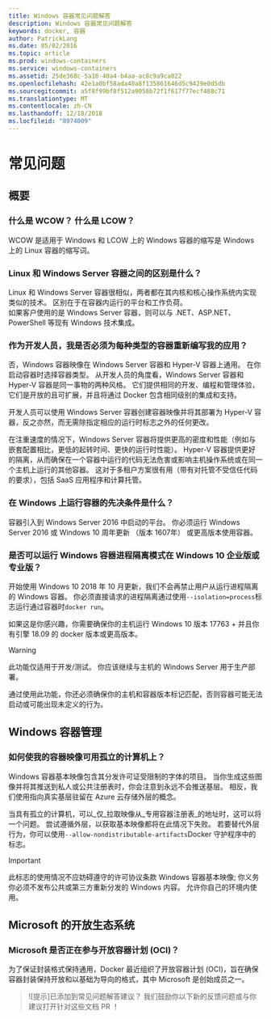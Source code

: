 ```yaml
---
title: Windows 容器常见问题解答
description: Windows 容器常见问题解答
keywords: docker, 容器
author: PatrickLang
ms.date: 05/02/2016
ms.topic: article
ms.prod: windows-containers
ms.service: windows-containers
ms.assetid: 25de368c-5a10-40a4-b4aa-ac8c9a9ca022
ms.openlocfilehash: 42e1a0bf58ada40a8f135861646d5c9429e0d5db
ms.sourcegitcommit: a5f8f99bf8f512a9058b72f1f617f77ecf488c71
ms.translationtype: MT
ms.contentlocale: zh-CN
ms.lasthandoff: 12/18/2018
ms.locfileid: "8974009"
---
```

# <a name="frequently-asked-questions"></a>常见问题

## <a name="general"></a>概要

### <a name="what-is-wcow-what-is-lcow"></a>什么是 WCOW？ 什么是 LCOW？

WCOW 是适用于 Windows 和 LCOW 上的 Windows 容器的缩写是 Windows 上的 Linux 容器的缩写词。

### <a name="what-is-the-difference-between-linux-and-windows-server-containers"></a>Linux 和 Windows Server 容器之间的区别是什么？

Linux 和 Windows Server 容器很相似，两者都在其内核和核心操作系统内实现类似的技术。 区别在于在容器内运行的平台和工作负荷。  
如果客户使用的是 Windows Server 容器，则可以与 .NET、ASP.NET、PowerShell 等现有 Windows 技术集成。

### <a name="as-a-developer-do-i-have-to-re-write-my-app-for-each-type-of-container"></a>作为开发人员，我是否必须为每种类型的容器重新编写我的应用？

否，Windows 容器映像在 Windows Server 容器和 Hyper-V 容器上通用。 在你启动容器时选择容器类型。 从开发人员的角度看，Windows Server 容器和 Hyper-V 容器是同一事物的两种风格。 它们提供相同的开发、编程和管理体验，它们是开放的且可扩展，并且将通过 Docker 包含相同级别的集成和支持。

开发人员可以使用 Windows Server 容器创建容器映像并将其部署为 Hyper-V 容器，反之亦然，而无需除指定相应的运行时标志之外的任何更改。

在注重速度的情况下，Windows Server 容器将提供更高的密度和性能（例如与嵌套配置相比，更低的起转时间、更快的运行时性能）。 Hyper-V 容器提供更好的隔离，从而确保在一个容器中运行的代码无法危害或影响主机操作系统或在同一个主机上运行的其他容器。 这对于多租户方案很有用（带有对托管不受信任代码的要求），包括 SaaS 应用程序和计算托管。

### <a name="what-are-the-prerequisites-for-running-containers-on-windows"></a>在 Windows 上运行容器的先决条件是什么？

容器引入到 Windows Server 2016 中启动的平台。 你必须运行 Windows Server 2016 或 Windows 10 周年更新 （版本 1607年） 或更高版本使用容器。

### <a name="can-i-run-windows-containers-in-process-isolated-mode-on-windows-10-enterprise-or-professional"></a>是否可以运行 Windows 容器进程隔离模式在 Windows 10 企业版或专业版？

开始使用 Windows 10 2018 年 10 月更新，我们不会再禁止用户从运行进程隔离的 Windows 容器。 你必须直接请求的进程隔离通过使用`--isolation=process`标志运行通过容器时`docker run`。

如果这是你感兴趣，你需要确保你的主机运行 Windows 10 版本 17763 + 并且你有引擎 18.09 的 docker 版本或更高版本。

> [!WARNING]
> 此功能仅适用于开发/测试。 你应该继续与主机的 Windows Server 用于生产部署。
>
> 通过使用此功能，你还必须确保你的主机和容器版本标记匹配，否则容器可能无法启动或可能出现未定义的行为。

## <a name="windows-container-management"></a>Windows 容器管理

### <a name="how-do-i-make-my-container-images-available-on-air-gapped-machines"></a>如何使我的容器映像可用孤立的计算机上？

Windows 容器基本映像包含其分发许可证受限制的字体的项目。 当你生成这些图像并将其推送到私人或公共注册表时，你会注意到永远不会推送基层。 相反，我们使用指向真实基层驻留在 Azure 云存储外层的概念。

当具有孤立的计算机，可以_仅_拉取映像从_专用容器注册表_的地址时，这可以将一个问题。 尝试遵循外层，以获取基本映像都将在此情况下失败。 若要替代外层行为，你可以使用`--allow-nondistributable-artifacts`Docker 守护程序中的标志。

> [!IMPORTANT]
> 此标志的使用情况不应妨碍遵守的许可协议条款 Windows 容器基本映像; 你义务你必须不发布公共或第三方重新分发的 Windows 内容。 允许你自己的环境内使用。

## <a name="microsofts-open-ecosystem"></a>Microsoft 的开放生态系统

### <a name="is-microsoft-participating-in-the-open-container-initiative-oci"></a>Microsoft 是否正在参与开放容器计划 (OCI)？

为了保证封装格式保持通用，Docker 最近组织了开放容器计划 (OCI)，旨在确保容器封装保持开放和以基础为导向的格式，其中 Microsoft 是创始成员之一。

> ![提示]已添加到常见问题解答建议？ 我们鼓励你以下新的反馈问题或与你建议打开针对这些文档 PR ！

